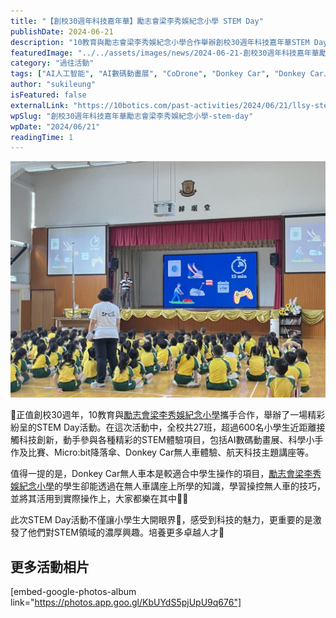 ```yaml
---
title: "【創校30週年科技嘉年華】勵志會梁李秀娛紀念小學 STEM Day"
publishDate: 2024-06-21
description: "10教育與勵志會梁李秀娛紀念小學合作舉辦創校30週年科技嘉年華STEM Day，600名學生參與AI數碼動畫展、Donkey Car無人車體驗等活動，激發對STEM領域的濃厚興趣。"
featuredImage: "../../assets/images/news/2024-06-21-創校30週年科技嘉年華勵志會梁李秀娛紀念小學-stem-day/image1.jpeg"
category: "過往活動"
tags: ["AI人工智能", "AI數碼動畫展", "CoDrone", "Donkey Car", "Donkey Car、CoDrone、", "STEM Day", "小學"]
author: "sukileung"
isFeatured: false
externalLink: "https://10botics.com/past-activities/2024/06/21/llsy-stem-day/"
wpSlug: "創校30週年科技嘉年華勵志會梁李秀娛紀念小學-stem-day"
wpDate: "2024/06/21"
readingTime: 1
---
```


![](../../assets/images/news/2024-06-21-創校30週年科技嘉年華勵志會梁李秀娛紀念小學-stem-day/image2.jpeg)

🎉正值創校30週年，10教育與[勵志會梁李秀娛紀念小學](https://www.llsy.edu.hk/)攜手合作，舉辦了一場精彩紛呈的STEM Day活動。在這次活動中，全校共27班，超過600名小學生近距離接觸科技創新，動手參與各種精彩的STEM體驗項目，包括AI數碼動畫展、科學小手作及比賽、Micro:bit降落傘、Donkey Car無人車體驗、航天科技主題講座等。

值得一提的是，Donkey Car無人車本是較適合中學生操作的項目，[勵志會梁李秀娛紀念小學](https://www.llsy.edu.hk/)的學生卻能透過在無人車講座上所學的知識，學習操控無人車的技巧，並將其活用到實際操作上，大家都樂在其中👏🎉

此次STEM Day活動不僅讓小學生大開眼界👀，感受到科技的魅力，更重要的是激發了他們對STEM領域的濃厚興趣。培養更多卓越人才🌟

## 更多活動相片

[embed-google-photos-album link="https://photos.app.goo.gl/KbUYdS5pjUpU9q676"]

###
